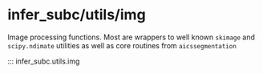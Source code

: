 # infer_subc/utils/img

Image processing functions.  Most are wrappers to well known `skimage` and `scipy.ndimate` utilities as well as core routines from `aicssegmentation`

::: infer_subc.utils.img
